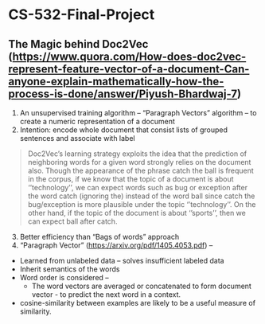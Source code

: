 # CS-532-Final-Project

## The Magic behind Doc2Vec (https://www.quora.com/How-does-doc2vec-represent-feature-vector-of-a-document-Can-anyone-explain-mathematically-how-the-process-is-done/answer/Piyush-Bhardwaj-7)

1.	An unsupervised training algorithm – “Paragraph Vectors” algorithm – to create a numeric representation of a document
2.	Intention: encode whole document that consist lists of grouped sentences and associate with label

> Doc2Vec’s learning strategy exploits the idea that the prediction of neighboring words for a given word strongly relies on the document also. Though the appearance of the phrase catch the ball is frequent in the corpus, if we know that the topic of a document is about ‘’technology’’, we can expect words such as bug or exception after the word catch (ignoring the) instead of the word ball since catch the bug/exception is more plausible under the topic ‘’technology’’. On the other hand, if the topic of the document is about ‘’sports’’, then we can expect ball after catch.

3.	Better efficiency than “Bags of words” approach
4.	“Paragraph Vector” (https://arxiv.org/pdf/1405.4053.pdf) –
  -	Learned from unlabeled data – solves insufficient labeled data
  - Inherit semantics of the words
  -	Word order is considered –
	- The word vectors are averaged or concatenated to form document vector - to predict the next word in a context.
  - cosine-similarity between examples are likely to be a useful measure of similarity.
